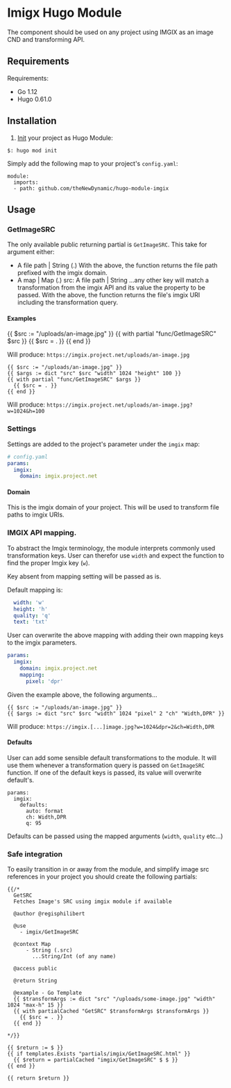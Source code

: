 # Imigx Hugo Module

The component should be used on any project using IMGIX as an image CND and transforming API.

## Requirements

Requirements:
- Go 1.12
- Hugo 0.61.0


## Installation

1. [Init](https://gohugo.io/hugo-modules/use-modules/#initialize-a-new-module) your project as Hugo Module:

```
$: hugo mod init
```

Simply add the following map to your project's `config.yaml`:

```
module:
  imports:
  - path: github.com/theNewDynamic/hugo-module-imgix
```

## Usage

### GetImageSRC

The only available public returning partial is `GetImageSRC`.
This take for argument either:

- A file path | String (.)
  With the above, the function returns the file path prefixed with the imgix domain.
- A map | Map (.)
  src: A file path | String
  ...any other key will match a transformation from the imgix API and its value the property to be passed.
  With the above, the function returns the file's imgix URI including the transformation query.

#### Examples

{{ $src := "/uploads/an-image.jpg" }}
{{ with partial "func/GetImageSRC" $src }}
  {{ $src = . }}
{{ end }}

Will produce: `https://imgix.project.net/uploads/an-image.jpg`

```
{{ $src := "/uploads/an-image.jpg" }}
{{ $args := dict "src" $src "width" 1024 "height" 100 }}
{{ with partial "func/GetImageSRC" $args }}
  {{ $src = . }}
{{ end }}
```
Will produce: `https://imgix.project.net/uploads/an-image.jpg?w=1024&h=100`

### Settings

Settings are added to the project's parameter under the `imgix` map:

```yaml
# config.yaml
params:
  imgix:
    domain: imgix.project.net
```

#### Domain

This is the imgix domain of your project. This will be used to transform file paths to imgix URIs.

### IMGIX API mapping.

To abstract the Imgix terminology, the module interprets commonly used transformation keys. User can therefor use `width` and expect the function to find the proper Imgix key (`w`).

Key absent from mapping setting will be passed as is.

Default mapping is:
```yaml
  width: 'w'
  height: 'h'
  quality: 'q'
  text: 'txt'
```

User can overwrite the above mapping with adding their own mapping keys to the imgix parameters.

```yaml
params:
  imgix:
    domain: imgix.project.net
    mapping:
      pixel: 'dpr'
```


Given the example above, the following arguments...
```
{{ $src := "/uploads/an-image.jpg" }}
{{ $args := dict "src" $src "width" 1024 "pixel" 2 "ch" "Width,DPR" }}
```

Will produce: `https://imgix.[...]image.jpg?w=1024&dpr=2&ch=Width,DPR`

#### Defaults

User can add some sensible default transformations to the module. It will use them whenever a transformation query is passed on `GetImageSRC` function. 
If one of the default keys is passed, its value will overwrite default's.

```
params:
  imgix:
    defaults:
      auto: format
      ch: Width,DPR
      q: 95
```

Defaults can be passed using the mapped arguments (`width`, `quality` etc...)

### Safe integration

To easily transition in or away from the module, and simplify image src references in your project you should create the following partials:

```
{{/*
  GetSRC
  Fetches Image's SRC using imgix module if available

  @author @regisphilibert

  @use
    - imgix/GetImageSRC

  @context Map
      - String (.src)
        ...String/Int (of any name)

  @access public

  @return String

  @example - Go Template
  {{ $transformArgs := dict "src" "/uploads/some-image.jpg" "width" 1024 "max-h" 15 }}
  {{ with partialCached "GetSRC" $transformArgs $transformArgs }}
    {{ $src = . }}
  {{ end }}

*/}}

{{ $return := $ }}
{{ if templates.Exists "partials/imgix/GetImageSRC.html" }}
  {{ $return = partialCached "imgix/GetImageSRC" $ $ }}
{{ end }}

{{ return $return }}
```